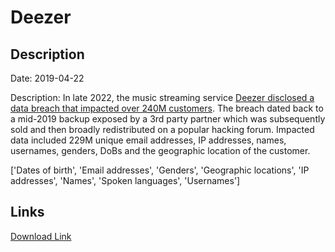 # Deezer

## Description

Date: 2019-04-22

Description:
In late 2022, the music streaming service <a href="https://restoreprivacy.com/music-service-deezer-data-breach/" target="_blank" rel="noopener">Deezer disclosed a data breach that impacted over 240M customers</a>. The breach dated back to a mid-2019 backup exposed by a 3rd party partner which was subsequently sold and then broadly redistributed on a popular hacking forum. Impacted data included 229M unique email addresses, IP addresses, names, usernames, genders, DoBs and the geographic location of the customer.


['Dates of birth', 'Email addresses', 'Genders', 'Geographic locations', 'IP addresses', 'Names', 'Spoken languages', 'Usernames']

## Links

[Download Link](https://link-to.net/1229997/681.6106995754488/dynamic/?r=ZGVlemVyLmNvbQ==)